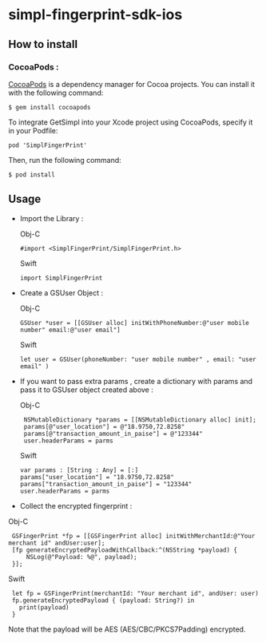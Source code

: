 # simpl-fingerprint-sdk-ios


## How to install

### CocoaPods :
[CocoaPods](https://cocoapods.org/) is a dependency manager for Cocoa projects. You can install it with the following command:

 ````
 $ gem install cocoapods
 ````
To integrate GetSimpl into your Xcode project using CocoaPods, specify it in your Podfile:

 ````
 pod 'SimplFingerPrint'
 ````

Then, run the following command:

 ````
 $ pod install
 ````

## Usage

* Import the Library :

   Obj-C

	````
	#import <SimplFingerPrint/SimplFingerPrint.h>
	````
  Swift

	````
	import SimplFingerPrint
	````

* Create a GSUser Object :

   Obj-C

    ````
    GSUser *user = [[GSUser alloc] initWithPhoneNumber:@"user mobile number" email:@"user email"]
    ````
   Swift

   ````
   let user = GSUser(phoneNumber: "user mobile number" , email: "user email" )
   ````

 * If you want to pass extra params , create a dictionary with params and pass it to GSUser object created above :

   Obj-C

   ````
    NSMutableDictionary *params = [[NSMutableDictionary alloc] init];
    params[@"user_location"] = @"18.9750,72.8258"
    params[@"transaction_amount_in_paise"] = @"123344"
    user.headerParams = parms
   ````

   Swift

   ````
   var params : [String : Any] = [:]
   params["user_location"] = "18.9750,72.8258"
   params["transaction_amount_in_paise"] = "123344"
   user.headerParams = parms
   ````

  * Collect the encrypted fingerprint :

   Obj-C

   ````
    GSFingerPrint *fp = [[GSFingerPrint alloc] initWithMerchantId:@"Your merchant id" andUser:user];
    [fp generateEncryptedPayloadWithCallback:^(NSString *payload) {
        NSLog(@"Payload: %@", payload);
    }];
   ````
   Swift

   ````
    let fp = GSFingerPrint(merchantId: "Your merchant id", andUser: user)
    fp.generateEncryptedPayload { (payload: String?) in
      print(payload)
    }
   ````

  Note that the payload will be AES (AES/CBC/PKCS7Padding) encrypted.
